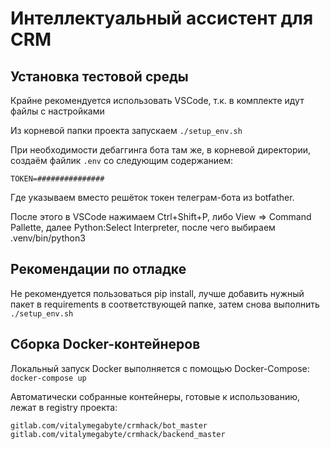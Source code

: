 # Интеллектуальный ассистент для CRM

## Установка тестовой среды
Крайне рекомендуется использовать VSCode, т.к. в комплекте идут файлы с настройками

Из корневой папки проекта запускаем `./setup_env.sh`

При необходимости дебаггинга бота там же, в корневой директории, создаём файлик `.env` со следующим содержанием:

```
TOKEN=###############
```

Где указываем вместо решёток токен телеграм-бота из botfather.

После этого в VSCode нажимаем Ctrl+Shift+P, либо View => Command Pallette, далее Python:Select Interpreter, после чего выбираем .venv/bin/python3

## Рекомендации по отладке

Не рекомендуется пользоваться pip install, лучше добавить нужный пакет в requirements в соответствующей папке, затем снова выполнить `./setup_env.sh`

## Сборка Docker-контейнеров

Локальный запуск Docker выполняется с помощью Docker-Compose: `docker-compose up`

Автоматически собранные контейнеры, готовые к использованию, лежат в registry проекта:

```
gitlab.com/vitalymegabyte/crmhack/bot_master
gitlab.com/vitalymegabyte/crmhack/backend_master
```
